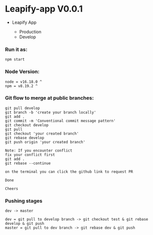 # Leapify-app V0.0.1

- Leapify App

  - Production
  - Develop

### Run it as:

```
npm start
```

### Node Version:

```
node = v16.18.0 ^
npm = v8.19.2 ^
```

### Git flow to merge at public branches:

```
git pull develop
git branch -b 'create your branch locally'
git add .
git commit -m 'Conventional commit message pattern'
git checkout develop
git pull
git checkout 'your created branch'
git rebase develop
git push origin 'your created branch'

Note: If you encounter conflict
fix your conflict first
git add .
git rebase --continue

on the terminal you can click the github link to request PR

Done

Cheers
```

### Pushing stages

```
dev -> master

dev = git pull to develop branch -> git checkout test & git rebase develop & git push
master = git pull to dev branch -> git rebase dev & git push
```